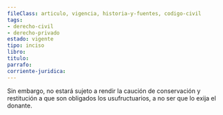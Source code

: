 ```yaml
---
fileClass: articulo, vigencia, historia-y-fuentes, codigo-civil
tags:
- derecho-civil
- derecho-privado
estado: vigente
tipo: inciso
libro:
titulo:
parrafo:
corriente-juridica:
---
```

Sin embargo, no estará sujeto a rendir la caución de conservación y restitución a que son obligados los usufructuarios, a no ser que lo exija el donante.